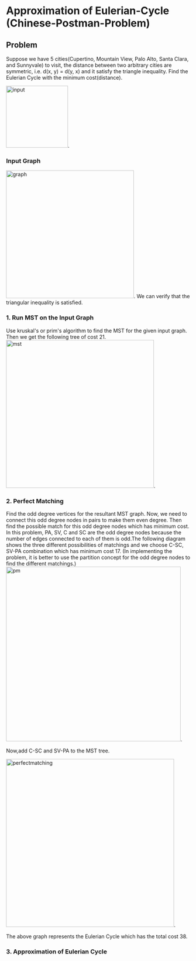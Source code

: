# Approximation of Eulerian-Cycle (Chinese-Postman-Problem)
## Problem
Suppose we have 5 cities(Cupertino, Mountain View, Palo Alto, Santa Clara, and Sunnyvale) to visit, the distance between two arbitrary cities are symmetric, i.e. d(x, y) = d(y, x) and it satisfy the triangle inequality. Find the Eulerian Cycle with the minimum cost(distance).

<img width="169" alt="input" src="https://cloud.githubusercontent.com/assets/18632383/26074307/40a49e3a-397f-11e7-9dfc-9c20568914af.png">.
### Input Graph
<img width="349" alt="graph" src="https://cloud.githubusercontent.com/assets/18632383/26076934/7115f8da-3988-11e7-8cf1-4f2823aeba56.png">.
We can verify that the triangular inequality is satisfied.
### 1. Run MST on the Input Graph
Use kruskal's or prim's algorithm to find the MST for the given input graph. Then we get the following tree of cost 21.
<img width="404" alt="mst" src="https://cloud.githubusercontent.com/assets/18632383/26077445/0c678398-398a-11e7-9358-2db83db5a08d.png">.
### 2. Perfect Matching
Find the odd degree vertices for the resultant MST graph. Now, we need to connect this odd degree nodes in pairs to make them even degree.
Then find the possible match for this odd degree nodes which has minimum cost.
In this problem, PA, SV, C and SC are the odd degree nodes because the number of edges connected to each of them is odd.The following diagram shows the three different possibilities of matchings and we choose C-SC, SV-PA combination which has minimum cost 17. (In implementing the problem, it is better to use the partition concept for the odd degree nodes to find the different matchings.)
<img width="477" alt="pm" src="https://cloud.githubusercontent.com/assets/18632383/26078364/4dd17a34-398d-11e7-983c-ae1d24ba8e87.png">.

Now,add C-SC and SV-PA to the MST tree.

<img width="459" alt="perfectmatching" src="https://cloud.githubusercontent.com/assets/18632383/26078999/485b9de4-398f-11e7-89f8-debcdf25e7ad.png">.

The above graph represents the Eulerian Cycle which has the total cost 38.

### 3. Approximation of Eulerian Cycle

